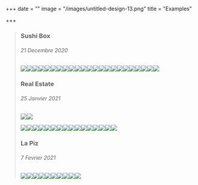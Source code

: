 +++
date = ""
image = "/images/untitled-design-13.png"
title = "Examples"

+++
> ### Sushi Box
>
> ###### 21 Decembre 2020
>
> ![](/images/imageedit_5_7000064600.jpg)![](/images/imageedit_7_8907934614.jpg)![](/images/imageedit_9_3168160281.jpg)![](/images/imageedit_13_7008377097.jpg)![](/images/imageedit_15_2976605618.jpg)![](/images/imageedit_11_6560123511.jpg)![](/images/imageedit_17_9168125431.jpg)![](/images/imageedit_19_4561734007.jpg)![](/images/imageedit_21_7976014620.jpg)![](/images/imageedit_23_5341329179.jpg)![](/images/imageedit_25_3552609648.jpg)![](/images/imageedit_27_8892363330.jpg)![](/images/imageedit_29_9257815932.jpg)![](/images/imageedit_31_9441982748.jpg)![](/images/imageedit_33_8486691485.jpg)![](/images/imageedit_89_3655161624.jpg)![](/images/imageedit_87_2865794758.jpg)![](/images/imageedit_85_8930187762.jpg)![](/images/imageedit_97_6250843782.jpg)![](/images/imageedit_93_8877321566.jpg)![](/images/imageedit_95_7795507992.jpg)![](/images/imageedit_83_4169303692.jpg)![](/images/imageedit_91_6134060434.jpg)
>
> ### Real Estate
>
> ###### 25 Janvier 2021
>
> ![](/images/imageedit_3_6941032957.jpg)![](/images/imageedit_8_5418456076.jpg)
>
> ![](/images/imageedit_10_8082830493.jpg)![](/images/imageedit_6_7474131878.jpg)![](/images/imageedit_12_4463866279.jpg)![](/images/imageedit_14_5335789013.jpg)![](/images/imageedit_16_2115635239.jpg)![](/images/imageedit_18_8600205977.jpg)![](/images/imageedit_20_7588831167.jpg)![](/images/imageedit_22_2664995715.jpg)![](/images/imageedit_26_7382771282.jpg)![](/images/imageedit_24_9120667630.jpg)![](/images/imageedit_30_9820435759.jpg)![](/images/imageedit_28_7138051407.jpg)![](/images/imageedit_32_7272042042.jpg)![](/images/imageedit_34_8489096910.jpg)![](/images/imageedit_38_4013644335.jpg)![](/images/imageedit_36_5053162948.jpg)
>
> ### La Piz
>
> ###### 7 Fevrier 2021
>
> ![](/images/imageedit_66_2150678645.jpg)![](/images/imageedit_68_3316153699.jpg)![](/images/imageedit_62_5577573975.jpg)![](/images/imageedit_54_5734580823.jpg)![](/images/imageedit_46_5420582908.jpg)![](/images/imageedit_42_3789275746.jpg)![](/images/imageedit_44_3377544637.jpg)![](/images/imageedit_48_4108647843.jpg)![](/images/imageedit_56_4485611720.jpg)![](/images/imageedit_64_8486219721.jpg)